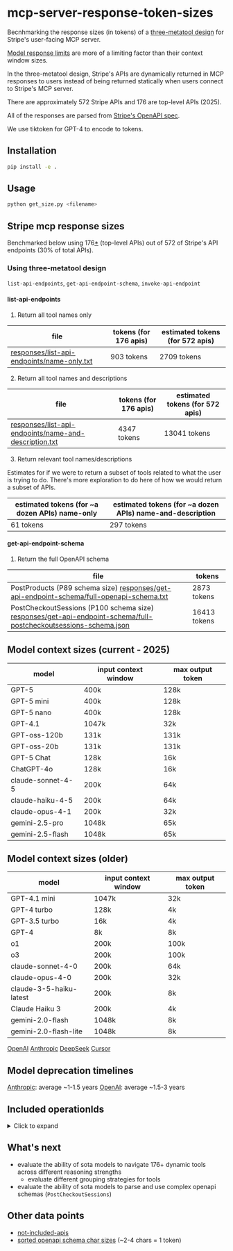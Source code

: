 # mcp-server-response-token-sizes

Becnhmarking the response sizes (in tokens) of a [three-metatool design](https://www.stainless.com/blog/lessons-from-openapi-to-mcp-server-conversion#handling-large-apis-dynamically) for Stripe's user-facing MCP server.

[Model response limits](#model-context-sizes-current---2025) are more of a limiting factor than their context window sizes.

In the three-metatool design, Stripe's APIs are dynamically returned in MCP responses to users instead of being returned statically when users connect to Stripe's MCP server. 

There are approximately 572 Stripe APIs and 176 are top-level APIs (2025).

All of the responses are parsed from [Stripe's OpenAPI spec](https://raw.githubusercontent.com/stripe/openapi/refs/heads/master/openapi/spec3.json).

We use tiktoken for GPT-4 to encode to tokens.

## Installation

```bash
pip install -e .
```

## Usage

```bash
python get_size.py <filename>
```

## Stripe mcp response sizes
Benchmarked below using 176[*](#included-operationids) (top-level APIs) out of 572 of Stripe's API endpoints (30% of total APIs).

### Using three-metatool design
`list-api-endpoints`, `get-api-endpoint-schema`, `invoke-api-endpoint`

#### list-api-endpoints

1. Return all tool names only

| file | tokens (for 176 apis) | estimated tokens (for 572 apis) |
|------|------------------------|----------------------------------|
| [responses/list-api-endpoints/name-only.txt](responses/list-api-endpoints/name-only.txt) | 903 tokens | 2709 tokens |

2. Return all tool names and descriptions

| file | tokens (for 176 apis) | estimated tokens (for 572 apis) |
|------|------------------------|----------------------------------|
| [responses/list-api-endpoints/name-and-description.txt](responses/list-api-endpoints/name-and-description.txt) | 4347 tokens | 13041 tokens |

3. Return relevant tool names/descriptions

Estimates for if we were to return a subset of tools related to what the user is trying to do. There's more exploration to do here of how we would return a subset of APIs.

| estimated tokens (for ~a dozen APIs) name-only | estimated tokens (for ~a dozen APIs) name-and-description |
|----------------------------------|----------------------------------|
| 61 tokens | 297 tokens |

#### get-api-endpoint-schema

1. Return the full OpenAPI schema

| file | tokens |
|------|--------|
| PostProducts (P89 schema size) [responses/get-api-endpoint-schema/full-openapi-schema.txt](responses/get-api-endpoint-schema/full-openapi-schema.txt) | 2873 tokens |
| PostCheckoutSessions (P100 schema size) [responses/get-api-endpoint-schema/full-postcheckoutsessions-schema.json](responses/get-api-endpoint-schema/full-postcheckoutsessions.json) | 16413 tokens |

## Model context sizes (current - 2025)
| model | input context window | max output token |
|-------|----------------------|------------------|
| GPT-5 | 400k | 128k |
| GPT-5 mini | 400k | 128k |
| GPT-5 nano | 400k | 128k |
| GPT-4.1 | 1047k | 32k |
| GPT-oss-120b | 131k | 131k |
| GPT-oss-20b | 131k | 131k |
| GPT-5 Chat | 128k | 16k |
| ChatGPT-4o | 128k | 16k |
| claude-sonnet-4-5 | 200k | 64k |
| claude-haiku-4-5 | 200k | 64k |
| claude-opus-4-1 | 200k | 32k |
| gemini-2.5-pro | 1048k | 65k |
| gemini-2.5-flash | 1048k | 65k |

## Model context sizes (older)
| model | input context window | max output token |
|-------|----------------------|------------------|
| GPT-4.1 mini | 1047k | 32k |
| GPT-4 turbo | 128k | 4k |
| GPT-3.5 turbo | 16k | 4k |
| GPT-4 | 8k | 8k |
| o1 | 200k | 100k |
| o3 | 200k | 100k |
| claude-sonnet-4-0 | 200k | 64k |
| claude-opus-4-0 | 200k | 32k |
| claude-3-5-haiku-latest | 200k | 8k |
| Claude Haiku 3 | 200k | 4k |
| gemini-2.0-flash | 1048k | 8k |
| gemini-2.0-flash-lite | 1048k | 8k |

[OpenAI](https://platform.openai.com/docs/models)
[Anthropic](https://docs.claude.com/en/docs/about-claude/models/overview)
[DeepSeek](https://api-docs.deepseek.com/quick_start/pricing)
[Cursor](https://cursor.com/docs/models)

## Model deprecation timelines
[Anthropic](https://docs.claude.com/en/docs/about-claude/model-deprecations): average ~1-1.5 years
[OpenAI](https://platform.openai.com/docs/deprecations): average ~1.5-3 years

## Included operationIds

<details>

<summary>Click to expand</summary>

```
DeleteAccountsAccount
DeleteCouponsCoupon
DeleteCustomersCustomer
DeleteEphemeralKeysKey
DeleteInvoiceitemsInvoiceitem
DeleteInvoicesInvoice
DeletePlansPlan
DeleteProductsId
DeleteSubscriptionItemsItem
DeleteSubscriptionsSubscriptionExposedId
DeleteTaxIdsId
DeleteWebhookEndpointsWebhookEndpoint
GetAccount
GetAccounts
GetAccountsAccount
GetApplicationFees
GetApplicationFeesId
GetBalance
GetBalanceSettings
GetBalanceTransactions
GetBalanceTransactionsId
GetCharges
GetChargesCharge
GetConfirmationTokensConfirmationToken
GetCountrySpecs
GetCountrySpecsCountry
GetCoupons
GetCouponsCoupon
GetCreditNotes
GetCreditNotesId
GetCustomers
GetCustomersCustomer
GetDisputes
GetDisputesDispute
GetEvents
GetEventsId
GetExchangeRates
GetExchangeRatesRateId
GetFileLinks
GetFileLinksLink
GetFiles
GetFilesFile
GetInvoicePayments
GetInvoicePaymentsInvoicePayment
GetInvoiceRenderingTemplates
GetInvoiceRenderingTemplatesTemplate
GetInvoiceitems
GetInvoiceitemsInvoiceitem
GetInvoices
GetInvoicesInvoice
GetLinkAccountSessionsSession
GetLinkedAccounts
GetLinkedAccountsAccount
GetMandatesMandate
GetPaymentIntents
GetPaymentIntentsIntent
GetPaymentLinks
GetPaymentLinksPaymentLink
GetPaymentMethodConfigurations
GetPaymentMethodConfigurationsConfiguration
GetPaymentMethodDomains
GetPaymentMethodDomainsPaymentMethodDomain
GetPaymentMethods
GetPaymentMethodsPaymentMethod
GetPayouts
GetPayoutsPayout
GetPlans
GetPlansPlan
GetPrices
GetPricesPrice
GetProducts
GetProductsId
GetPromotionCodes
GetPromotionCodesPromotionCode
GetQuotes
GetQuotesQuote
GetRefunds
GetRefundsRefund
GetReviews
GetReviewsReview
GetSetupAttempts
GetSetupIntents
GetSetupIntentsIntent
GetShippingRates
GetShippingRatesShippingRateToken
GetSourcesSource
GetSubscriptionItems
GetSubscriptionItemsItem
GetSubscriptionSchedules
GetSubscriptionSchedulesSchedule
GetSubscriptions
GetSubscriptionsSubscriptionExposedId
GetTaxCodes
GetTaxCodesId
GetTaxIds
GetTaxIdsId
GetTaxRates
GetTaxRatesTaxRate
GetTokensToken
GetTopups
GetTopupsTopup
GetTransfers
GetTransfersTransfer
GetWebhookEndpoints
GetWebhookEndpointsWebhookEndpoint
PostAccountLinks
PostAccountSessions
PostAccounts
PostAccountsAccount
PostBalanceSettings
PostCharges
PostChargesCharge
PostCoupons
PostCouponsCoupon
PostCreditNotes
PostCreditNotesId
PostCustomerSessions
PostCustomers
PostCustomersCustomer
PostDisputesDispute
PostEphemeralKeys
PostExternalAccountsId
PostFileLinks
PostFileLinksLink
PostFiles
PostInvoiceitems
PostInvoiceitemsInvoiceitem
PostInvoices
PostInvoicesInvoice
PostLinkAccountSessions
PostPaymentIntents
PostPaymentIntentsIntent
PostPaymentLinks
PostPaymentLinksPaymentLink
PostPaymentMethodConfigurations
PostPaymentMethodConfigurationsConfiguration
PostPaymentMethodDomains
PostPaymentMethodDomainsPaymentMethodDomain
PostPaymentMethods
PostPaymentMethodsPaymentMethod
PostPayouts
PostPayoutsPayout
PostPlans
PostPlansPlan
PostPrices
PostPricesPrice
PostProducts
PostProductsId
PostPromotionCodes
PostPromotionCodesPromotionCode
PostQuotes
PostQuotesQuote
PostRefunds
PostRefundsRefund
PostSetupIntents
PostSetupIntentsIntent
PostShippingRates
PostShippingRatesShippingRateToken
PostSources
PostSourcesSource
PostSubscriptionItems
PostSubscriptionItemsItem
PostSubscriptionSchedules
PostSubscriptionSchedulesSchedule
PostSubscriptions
PostSubscriptionsSubscriptionExposedId
PostTaxIds
PostTaxRates
PostTaxRatesTaxRate
PostTokens
PostTopups
PostTopupsTopup
PostTransfers
PostTransfersTransfer
PostWebhookEndpoints
PostWebhookEndpointsWebhookEndpoint
```

</details>

## What's next

* evaluate the ability of sota models to navigate 176+ dynamic tools across different reasoning strengths
   * evaluate different grouping strategies for tools
* evaluate the ability of sota models to parse and use complex openapi schemas (`PostCheckoutSessions`)

## Other data points

* [not-included-apis](apis/not-included.csv)
* [sorted openapi schema char sizes](apis/schema-sizes-sorted.csv) (~2-4 chars = 1 token)